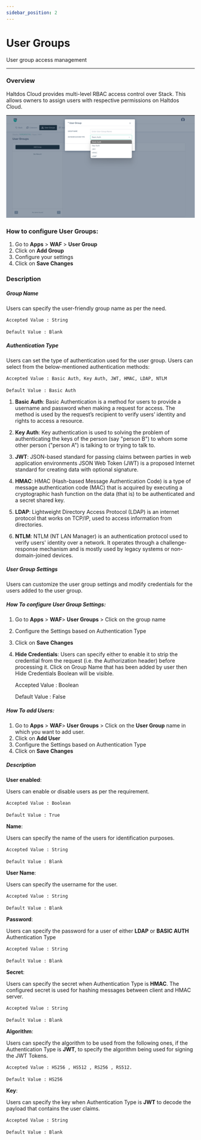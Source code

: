 ```yaml
---
sidebar_position: 2
---
```


# User Groups
User group access management 

---

### Overview

Haltdos Cloud provides multi-level RBAC access control over Stack. This allows owners to assign users with respective permissions on Haltdos Cloud.

![User Group](/img/waf/v8/docs/usergroups.png)

### How to configure User Groups:

1. Go to **Apps** > **WAF** > **User Group**
2. Click on **Add Group** 
3. Configure your settings
4. Click on **Save Changes**

### Description

##### **Group Name**  
Users can specify the user-friendly group name as per the need.

    Accepted Value : String

    Default Value : Blank

##### **Authentication Type**
Users can set the type of authentication used for the user group. Users can select from the below-mentioned authentication methods:

    Accepted Value : Basic Auth, Key Auth, JWT, HMAC, LDAP, NTLM

    Default Value : Basic Auth

1. **Basic Auth**:
Basic Authentication is a method for users to provide a username and password when making a request for access. The method is used by the request’s recipient to verify users’ identity and rights to access a resource.

2. **Key Auth**:
Key authentication is used to solving the problem of authenticating the keys of the person (say "person B") to whom some other person ("person A") is talking to or trying to talk to.

3. **JWT**:
JSON-based standard for passing claims between parties in web application environments JSON Web Token (JWT) is a proposed Internet standard for creating data with optional signature.

4. **HMAC**:
HMAC (Hash-based Message Authentication Code) is a type of message authentication code (MAC) that is acquired by executing a cryptographic hash function on the data (that is) to be authenticated and a secret shared key.

5. **LDAP**:
Lightweight Directory Access Protocol (LDAP) is an internet protocol that works on TCP/IP, used to access information from directories.

6. **NTLM**:
NTLM (NT LAN Manager) is an authentication protocol used to verify users' identity over a network. It operates through a challenge-response mechanism and is mostly used by legacy systems or non-domain-joined devices.

##### **User Group Settings**

Users can customize the user group settings and modify credentials for the users added to the user group.

##### **How To configure User Group Settings:**

1. Go to **Apps** > **WAF**> **User Groups** > Click on the group name
2. Configure the Settings based on Authentication Type
3. Click on **Save Changes**

1. **Hide Credentials**:
Users can specify either to enable it to strip the credential from the request (i.e. the Authorization header) before processing it. Click on Group Name that has been added by user then Hide Credentials Boolean will be visible.

    Accepted Value : Boolean

    Default Value : False

##### How To add Users:

1. Go to **Apps** > **WAF**> **User Groups** > Click on the **User Group** name in which you want to add user.
2. Click on **Add User**
2. Configure the Settings based on Authentication Type
3. Click on **Save Changes**

##### Description

**User enabled**:  
  
Users can enable or disable users as per the requirement.

    Accepted Value : Boolean

    Default Value : True

**Name**:  
  
Users can specify the name of the users for identification purposes.

    Accepted Value : String

    Default Value : Blank

**User Name**:  
  
Users can specify the username for the user.

    Accepted Value : String

    Default Value : Blank

**Password**:  
  
Users can specify the password for a user of either **LDAP** or **BASIC AUTH** Authentication Type

    Accepted Value : String

    Default Value : Blank

**Secret**:  
  
Users can specify the secret when Authentication Type is **HMAC**. The configured secret is used for hashing messages between client and HMAC server.

    Accepted Value : String

    Default Value : Blank

**Algorithm**:  
  
Users can specify the algorithm to be used from the following ones, if the Authentication Type is **JWT**, to specify the algorithm being used for signing the JWT Tokens.

    Accepted Value : HS256 , HS512 , RS256 , RS512.

    Default Value : HS256

**Key**:  
  
Users can specify the key when Authentication Type is **JWT** to decode the payload that contains the user claims.

    Accepted Value : String

    Default Value : Blank

